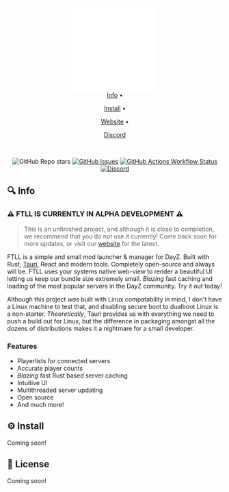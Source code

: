 <div align="center">
    <img src="./src/assets/logo-white.svg" width="200" height="200" align="center" />
</div>

<div align="center">
   <a href="https://github.com/avvo-na/ftl-launcher?tab=readme-ov-file#-info">Info</a>
   <span> • </span>

   <a href="https://github.com/avvo-na/ftl-launcher?tab=readme-ov-file#%EF%B8%8F--install">Install</a>
   <span> • </span>

   <a href="https://ftl-launcher.com">Website</a>
   <span> • </span>

   <a href="https://discord.gg/xujqFZsEac">Discord</a>
</div>

<br />

<div align="center">

![GitHub Repo stars](https://img.shields.io/github/stars/avvo-na/ftl-launcher)
[![GitHub Issues](https://img.shields.io/github/issues/danlikestocode/embervim.svg?style=flat-square&label=Issues&color=d77982)](https://github.com/avvo-na/ftl-launcher/issues)
[![GitHub Actions Workflow Status](https://img.shields.io/github/actions/workflow/status/avvo-na/ftl-launcher/build.yml?label=Build)](https://github.com/avvo-na/ftl-launcher/commits/main/)
[![Discord](https://img.shields.io/discord/1232581330106322954?logo=discord&label=Discord)](https://discord.gg/xujqFZsEac)


</div>

## 🔍 Info

### ⚠️ FTLL IS CURRENTLY IN ALPHA DEVELOPMENT ⚠️
> This is an unfinished project, and although it is close to completion, we
recommend that you do not use it currently! Come back soon for more updates,
or visit our [website](https://ftl-launcher.com) for the latest.

FTLL is a simple and small mod launcher & manager for DayZ. Built with Rust,
[Tauri](https://tauri.app), React and modern tools. Completely open-source and
always will be. FTLL uses your systems native web-view to render a beautiful UI
letting us keep our bundle size extremely small. *Blazing* fast caching and loading
of the most popular servers in the DayZ community. Try it out today!

Although this project *was* built with Linux compatability in mind, I don't have
a Linux machine to test that, and disabling secure boot to dualboot Linux is a
non-starter. *Theoretically*, Tauri provides us with everything we need to push
a build out for Linux, but the difference in packaging amongst all the dozens
of distributions makes it a nightmare for a small developer.

### Features
- Playerlists for connected servers
- Accurate player counts
- *Blazing* fast Rust based server caching
- Intuitive UI
- Multithreaded server updating
- Open source
- And much more!

## ⚙️  Install
Coming soon!

## 📃 License
Coming soon!
